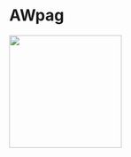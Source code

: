 # AWpag
<!DOCTYPE html> 
<html>  
<head>      
<meta charset="utf-8">      
<title>HTML: Choose</title>   
</head>   
<body>  
<img src="https:https://knowyourmeme.com/photos/225075" alt="" width="203"> 
</body>
</html>
